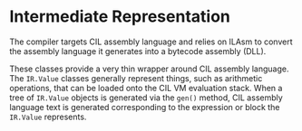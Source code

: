 # Intermediate Representation

The compiler targets CIL assembly language and relies on ILAsm to convert the assembly language it generates into a bytecode assembly (DLL).

These classes provide a very thin wrapper around CIL assembly language. The `IR.Value` classes generally represent things,
such as arithmetic operations, that can be loaded onto the CIL VM evaluation stack.
When a tree of `IR.Value` objects is generated via the `gen()` method, CIL assembly language text is generated
corresponding to the expression or block the `IR.Value` represents.
